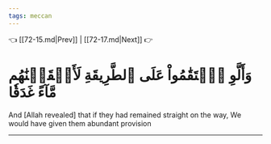 ```yaml
---
tags: meccan
---
```


👈 [[72-15.md|Prev]] | [[72-17.md|Next]] 👉

# وَأَلَّوِ ٱسۡتَقَٰمُواْ عَلَى ٱلطَّرِيقَةِ لَأَسۡقَيۡنَٰهُم مَّآءً غَدَقٗا

And [Allah revealed] that if they had remained straight on the way, We would have given them abundant provision

---

